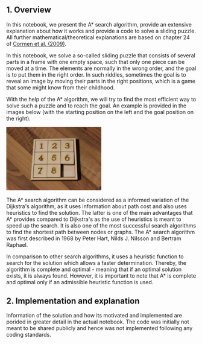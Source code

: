 ## 1. Overview

In this notebook, we present the A* search algorithm, provide an extensive explanation about how it works and provide a code to solve a sliding puzzle. All further mathematical/theoretical explanations are based on chapter 24 of [Cormen et al. (2009)](https://mitpress.mit.edu/books/introduction-algorithms-third-edition).

In this notebook, we solve a so-called sliding puzzle that consists of several parts in a frame with one empty space, such that only one piece can be moved at a time. The elements are normally in the wrong order, and the goal is to put them in the right order. In such riddles, sometimes the goal is to reveal an image by moving their parts in the right positions, which is a game that some might know from their childhood.

With the help of the A* algorithm, we will try to find the most efficient way to solve such a puzzle and to reach the goal. An example is provided in the images below (with the starting position on the left and the goal position on the right).

<img src="Sliding_Puzzle.JPG" style="width:50%;">



The A* search algorithm can be considered as a informed variation of the Dijkstra's algorithm, as it uses information about path cost and also uses heuristics to find the solution. The latter is one of the main advantages that A* provides compared to Dijkstra's as the use of heuristics is meant to speed up the search. It is also one of the most successful search algorithms to find the shortest path between nodes or graphs. The A* search algorithm was first described in 1968 by Peter Hart, Nilds J. Nilsson and Bertram Raphael.

In comparison to other search algorithms, it uses a heuristic function to search for the solution which allows a faster determination. Thereby, the algorithm is complete and optimal - meaning that if an optimal solution exists, it is always found. However, it is important to note that A* is complete and optimal only if an admissible heuristic function is used.

## 2. Implementation and explanation
Information of the solution and how its motivated and implemented are porided in greater detail in the actual notebook. The code was initially not meant to be shared publicly and hence was not implemented following any coding standards.
